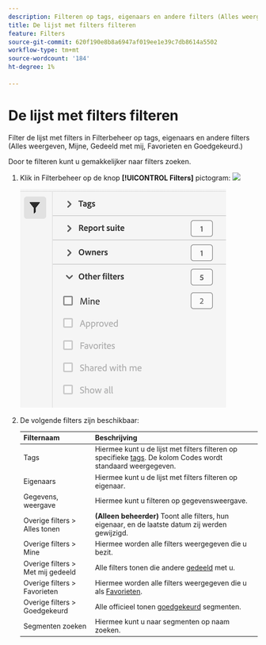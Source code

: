 ```yaml
---
description: Filteren op tags, eigenaars en andere filters (Alles weergeven, Mijne, Gedeeld met mij, Favorieten en Goedgekeurd.)
title: De lijst met filters filteren
feature: Filters
source-git-commit: 620f190e8b8a6947af019ee1e39c7db8614a5502
workflow-type: tm+mt
source-wordcount: '184'
ht-degree: 1%

---
```


# De lijst met filters filteren

Filter de lijst met filters in Filterbeheer op tags, eigenaars en andere filters (Alles weergeven, Mijne, Gedeeld met mij, Favorieten en Goedgekeurd.)

Door te filteren kunt u gemakkelijker naar filters zoeken.

1. Klik in Filterbeheer op de knop **[!UICONTROL Filters]** pictogram:  ![](https://spectrum.adobe.com/static/icons/workflow_18/Smock_Filter_18_N.svg)

   ![](assets/filtering.png)

2. De volgende filters zijn beschikbaar:

   | Filternaam | Beschrijving |
   |---|---|
   | Tags | Hiermee kunt u de lijst met filters filteren op specifieke [tags](/help/components/filters/filters-tag.md). De kolom Codes wordt standaard weergegeven. |
   | Eigenaars | Hiermee kunt u de lijst met filters filteren op eigenaar. |
   | Gegevens, weergave | Hiermee kunt u filteren op gegevensweergave. |
   | Overige filters > Alles tonen | **(Alleen beheerder)** Toont alle filters, hun eigenaar, en de laatste datum zij werden gewijzigd. |
   | Overige filters > Mine | Hiermee worden alle filters weergegeven die u bezit. |
   | Overige filters > Met mij gedeeld | Alle filters tonen die andere [gedeeld](/help/components/filters/filters-share.md) met u. |
   | Overige filters > Favorieten | Hiermee worden alle filters weergegeven die u als [Favorieten](/help/components/filters/filters-favorite.md). |
   | Overige filters > Goedgekeurd | Alle officieel tonen [goedgekeurd](/help/components/filters/filters-approve.md) segmenten. |
   | Segmenten zoeken | Hiermee kunt u naar segmenten op naam zoeken. |